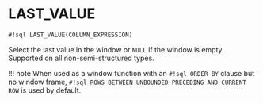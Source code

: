 # LAST_VALUE

`#!sql LAST_VALUE(COLUMN_EXPRESSION)`

Select the last value in the window or `NULL` if the window
is empty. Supported on all non-semi-structured types.

!!! note
When used as a window function with an `#!sql ORDER BY` clause but no window frame, `#!sql ROWS BETWEEN UNBOUNDED PRECEDING AND CURRENT ROW` is used by default.
